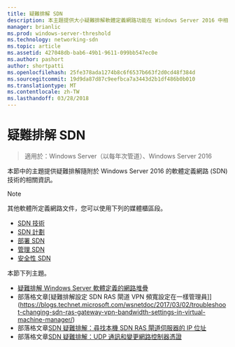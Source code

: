```yaml
---
title: 疑難排解 SDN
description: 本主題提供大小疑難排解軟體定義網路功能在 Windows Server 2016 中相關的連結。
manager: brianlic
ms.prod: windows-server-threshold
ms.technology: networking-sdn
ms.topic: article
ms.assetid: 427048db-bab6-49b1-9611-099bb547ec0e
ms.author: pashort
author: shortpatti
ms.openlocfilehash: 25fe378ada1274b8c6f6537b663f2d0cd48f384d
ms.sourcegitcommit: 19d9da87d87c9eefbca7a3443d2b1df486b0b010
ms.translationtype: MT
ms.contentlocale: zh-TW
ms.lasthandoff: 03/28/2018
---
```

# <a name="troubleshoot-sdn"></a>疑難排解 SDN

>適用於：Windows Server（以每年次管道）、Windows Server 2016

本節中的主題提供疑難排解隨附於 Windows Server 2016 的軟體定義網路 (SDN) 技術的相關資訊。

> [!NOTE]  
> 其他軟體所定義網路文件，您可以使用下列的媒體櫃區段。  
>  
> - [SDN 技術](../technologies/Software-Defined-Networking-Technologies.md) 
> - [SDN 計劃](../plan/Plan-Software-Defined-Networking.md)
> - [部署 SDN](../deploy/Deploy-Software-Defined-Networking.md)
> - [管理 SDN](../manage/manage-sdn.md)
> - [安全性 SDN](../security/sdn-security-top.md)

本節下列主題。

- [疑難排解 Windows Server 軟體定義的網路堆疊](https://docs.microsoft.com/windows-server/networking/sdn/troubleshoot/troubleshoot-windows-server-software-defined-networking-stack)  
- 部落格文章[疑難排解設定 SDN RAS 閘道 VPN 頻寬設定在一樣管理員]](https://blogs.technet.microsoft.com/wsnetdoc/2017/03/02/troubleshoot-changing-sdn-ras-gateway-vpn-bandwidth-settings-in-virtual-machine-manager/)
- 部落格文章[SDN 疑難排解：尋找本機 SDN RAS 閘道伺服器的 IP 位址](https://blogs.technet.microsoft.com/wsnetdoc/2017/03/23/sdn-troubleshooting-find-the-local-sdn-ras-gateway-server-ip-address/)
- 部落格文章[SDN 疑難排解：UDP 通訊和變更網路控制器憑證](https://blogs.technet.microsoft.com/wsnetdoc/2017/08/25/sdn-troubleshooting-udp-communication-and-changing-network-controller-cert/)


